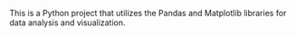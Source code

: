 This is a Python project that utilizes the Pandas and Matplotlib libraries for data analysis and visualization.
